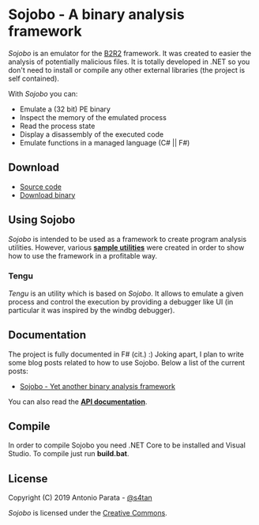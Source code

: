 # Sojobo - A binary analysis framework

_Sojobo_ is an emulator for the <a href="https://b2r2.org/" target="_blank">B2R2</a> framework. It was created to easier the analysis of potentially malicious files. It is totally developed in .NET so you don't need to install or compile any other external libraries (the project is self contained).

With _Sojobo_ you can:
* Emulate a (32 bit) PE binary
* Inspect the memory of the emulated process
* Read the process state
* Display a disassembly of the executed code
* Emulate functions in a managed language (C# || F#)

## Download

 - [Source code][1]
 - [Download binary][2]

## Using Sojobo

_Sojobo_ is intended to be used as a framework to create program analysis utilities. However, various <a href="https://github.com/enkomio/Sojobo/tree/master/Src/Examples"><strong>sample utilities</strong></a> were created in order to show how to use the framework in a profitable way. 

### Tengu

_Tengu_ is an utility which is based on _Sojobo_. It allows to emulate a given process and control the execution by providing a debugger like UI (in particular it was inspired by the windbg debugger). 

## Documentation
The project is fully documented in F# (cit.) :) Joking apart, I plan to write some blog posts related to how to use Sojobo. Below a list of the current posts:

 - <a href="https://antonioparata.blogspot.com/2019/05/sojobo-yet-another-binary-analysis.html">Sojobo - Yet another binary analysis framework</a>
 
You can also read the <strong><a href="https://github.com/enkomio/Sojobo/blob/master/DOCUMENTATION.md">API documentation</a></strong>.

## Compile

In order to compile Sojobo you need .NET Core to be installed and Visual Studio. To compile just run **build.bat**.

## License

Copyright (C) 2019 Antonio Parata - <a href="https://twitter.com/s4tan">@s4tan</a>

_Sojobo_ is licensed under the [Creative Commons](LICENSE.md).

  [1]: https://github.com/enkomio/sojobo/tree/master/Src
  [2]: https://github.com/enkomio/sojobo/releases/latest
